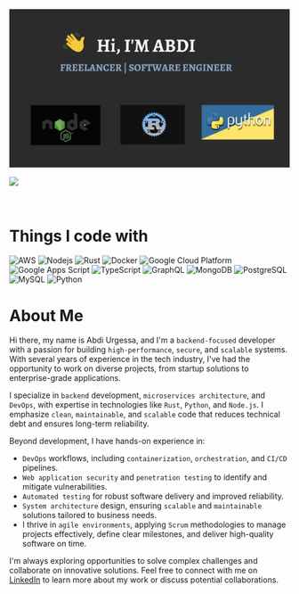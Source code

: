<img src="./asset/mylanguages.jpg" alt="Mokkapps GitHub README header image">
<p><a href="https://www.linkedin.com/in/abdi-urgessa-92739322b/"><img src="https://img.shields.io/badge/linkedin-%230077B5.svg?&style=for-the-badge&logo=linkedin&logoColor=white" height=25></a></p>

<br>

<h1> Things I code with</h1>

<p>
  <img alt="AWS" src="https://img.shields.io/badge/-AWS-FF9900?style=flat-square&logo=amazonaws&logoColor=white" />
  <img alt="Nodejs" src="https://img.shields.io/badge/-Nodejs-43853d?style=flat-square&logo=Node.js&logoColor=white" />
  <img alt="Rust" src="https://img.shields.io/badge/-Rust-black?style=flat-square&logo=Rust&logoColor=white" />
  <img alt="Docker" src="https://img.shields.io/badge/-Docker-46a2f1?style=flat-square&logo=docker&logoColor=white" />
  <img alt="Google Cloud Platform" src="https://img.shields.io/badge/-Google_Cloud_Platform-1a73e8?style=flat-square&logo=google-cloud&logoColor=white" />
  <img alt="Google Apps Script" src="https://img.shields.io/badge/-Google_Apps_Script-4285F4?style=flat-square&logo=Google-Apps-Script&logoColor=white" />
  <img alt="TypeScript" src="https://img.shields.io/badge/-TypeScript-007ACC?style=flat-square&logo=typescript&logoColor=white" />
  <img alt="GraphQL" src="https://img.shields.io/badge/-GraphQL-E10098?style=flat-square&logo=graphql&logoColor=white" />
  <img alt="MongoDB" src="https://img.shields.io/badge/-MongoDB-13aa52?style=flat-square&logo=mongodb&logoColor=white" />
  <img alt="PostgreSQL" src="https://img.shields.io/badge/-PostgreSQL-336791?style=flat-square&logo=PostgreSQL&logoColor=white" />
  <img alt="MySQL" src="https://img.shields.io/badge/-MySQL-4479A1?style=flat-square&logo=MySQL&logoColor=white" />
  <img alt="Python" src="https://img.shields.io/badge/-Python-3776AB?style=flat-square&logo=Python&logoColor=white" />
</p>

<h1>About Me</h1>

Hi there, my name is Abdi Urgessa, and I'm a `backend-focused` developer with a passion for building `high-performance`, `secure`, and `scalable` systems. With several years of experience in the tech industry, I've had the opportunity to work on diverse projects, from startup solutions to enterprise-grade applications.

I specialize in `backend` development, `microservices architecture`, and `DevOps`, with expertise in technologies like `Rust`, `Python`, and `Node.js`. I emphasize `clean`, `maintainable`, and `scalable` code that reduces technical debt and ensures long-term reliability.

Beyond development, I have hands-on experience in:

- `DevOps` workflows, including `containerization`, `orchestration`, and `CI/CD` pipelines.
- `Web application security` and `penetration testing` to identify and mitigate vulnerabilities.
- `Automated testing` for robust software delivery and improved reliability.
- `System architecture` design, ensuring `scalable` and `maintainable` solutions tailored to business needs.
- I thrive in `agile environments`, applying `Scrum` methodologies to manage projects effectively, define clear milestones, and deliver high-quality software on time.

I'm always exploring opportunities to solve complex challenges and collaborate on innovative solutions. Feel free to connect with me on [LinkedIn](https://www.linkedin.com/in/abdi-urgessa/) to learn more about my work or discuss potential collaborations.
